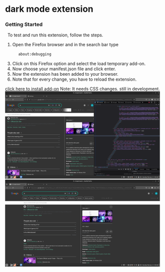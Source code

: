 # dark mode extension


### Getting Started
 
To test and run this extension, follow the steps.
1) Open the Firefox browser and in the search bar type
```sh
      about:debugging
```
3) Click on this Firefox option and select the load temporary add-on.
4) Now choose your manifest.json file and click enter.
5) Now the extension has been added to your browser.
6) Note that for every change, you have to reload the extension.
 

<a href="https://addons.mozilla.org/en-US/firefox/addon/dark-mode-extension/">click here to install add-on</a>
Note: It needs CSS changes. still in development.
  <img src="Screenshot from 2024-02-03 11-49-08.png" alt="">
    <img src="Screenshot from 2024-02-03 11-49-23.png" alt="">
